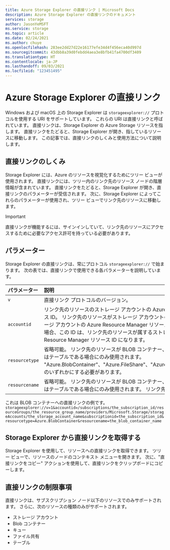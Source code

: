```yaml
---
title: Azure Storage Explorer の直接リンク | Microsoft Docs
description: Azure Storage Explorer の直接リンクのドキュメント
services: storage
author: JasonYeMSFT
ms.service: storage
ms.topic: article
ms.date: 02/24/2021
ms.author: chuye
ms.openlocfilehash: 283ee2dd27d22e16177efe34d4f456eca40d997d
ms.sourcegitcommit: 43dbb8a39d0febdd4aea3e8bfb41fa4700df3409
ms.translationtype: HT
ms.contentlocale: ja-JP
ms.lasthandoff: 09/03/2021
ms.locfileid: "123451495"
---
```

# <a name="azure-storage-explorer-direct-link"></a>Azure Storage Explorer の直接リンク

Windows および macOS 上の Storage Explorer は `storageexplorer://` プロトコルを使用する URI をサポートしています。 これらの URI は直接リンクと呼ばれています。 直接リンクは、Storage Explorer の Azure Storage リソースを指します。 直接リンクをたどると、Storage Explorer が開き、指しているリソースに移動します。 この記事では、直接リンクのしくみと使用方法について説明します。

## <a name="how-direct-links-work"></a>直接リンクのしくみ

Storage Explorer には、Azure のリソースを視覚化するためにツリー ビューが使用されます。 直接リンクには、ツリー内のリンク先のリソース ノードの階層情報が含まれています。 直接リンクをたどると、Storage Explorer が開き、直接リンクのパラメーターが受信されます。 次に、Storage Explorer によってこれらのパラメーターが使用され、ツリー ビューでリンク先のリソースに移動します。

> [!IMPORTANT]
> 直接リンクが機能するには、サインインしていて、リンク先のリソースにアクセスするために必要なアクセス許可を持っている必要があります。

## <a name="parameters"></a>パラメーター

Storage Explorer の直接リンクは、常にプロトコル `storageexplorer://` で始まります。 次の表では、直接リンクで使用できる各パラメーターを説明しています。

パラメーター | 説明
:---------| :---------
`v`         | 直接リンク プロトコルのバージョン。
`accountid` | リンク先のリソースのストレージ アカウントの Azure Resource Manager リソース ID。 リンク先のリソースがストレージ アカウントの場合、この ID はそのストレージ アカウントの Azure Resource Manager リソース ID になります。 それ以外の場合、この ID は、リンク先のリソースが属するストレージ アカウントの Azure Resource Manager リソース ID になります。
`resourcetype` | 省略可能。 リンク先のリソースが BLOB コンテナー、ファイル共有、キュー、またはテーブルである場合にのみ使用されます。 "Azure.BlobContainer"、"Azure.FileShare"、"Azure.Queue"、"Azure.FileShare" のいずれかにする必要があります。
`resourcename` | 省略可能。 リンク先のリソースが BLOB コンテナー、ファイル共有、キュー、またはテーブルである場合にのみ使用されます。 リンク先のリソースの名前。

これは BLOB コンテナーへの直接リンクの例です。 
`storageexplorer://v=1&accountid=/subscriptions/the_subscription_id/resourceGroups/the_resource_group_name/providers/Microsoft.Storage/storageAccounts/the_storage_account_name&subscriptionid=the_subscription_id&resourcetype=Azure.BlobContainer&resourcename=the_blob_container_name`

## <a name="get-a-direct-link-from-storage-explorer"></a>Storage Explorer から直接リンクを取得する

Storage Explorer を使用して、リソースへの直接リンクを取得できます。 ツリー ビューで、リソースのノードのコンテキスト メニューを開きます。 次に、"直接リンクをコピー" アクションを使用して、直接リンクをクリップボードにコピーします。

## <a name="direct-link-limitations"></a>直接リンクの制限事項

直接リンクは、サブスクリプション ノード以下のリソースでのみサポートされます。 さらに、次のリソースの種類のみがサポートされます。

- ストレージ アカウント
- Blob コンテナー
- キュー
- ファイル共有
- テーブル
